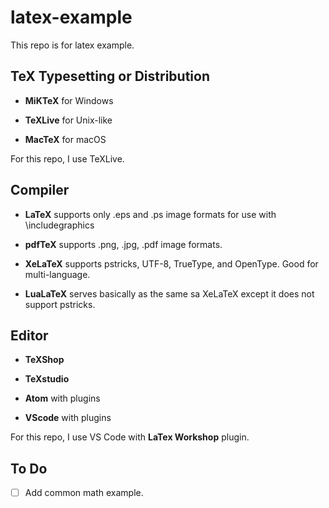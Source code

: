 # latex-example

This repo is for latex example.

## TeX Typesetting or Distribution

- **MiKTeX** for Windows

- **TeXLive** for Unix-like

- **MacTeX** for macOS

For this repo, I use TeXLive.

## Compiler

- **LaTeX** supports only .eps and .ps image formats for use with \includegraphics

- **pdfTeX** supports .png, .jpg, .pdf image formats.

- **XeLaTeX** supports pstricks, UTF-8, TrueType, and OpenType. Good for multi-language.

- **LuaLaTeX** serves basically as the same sa XeLaTeX except it does not support pstricks.


## Editor

- **TeXShop**

- **TeXstudio**

- **Atom** with plugins

- **VScode** with plugins

For this repo, I use VS Code with **LaTex Workshop** plugin.

## To Do

- [ ] Add common math example.